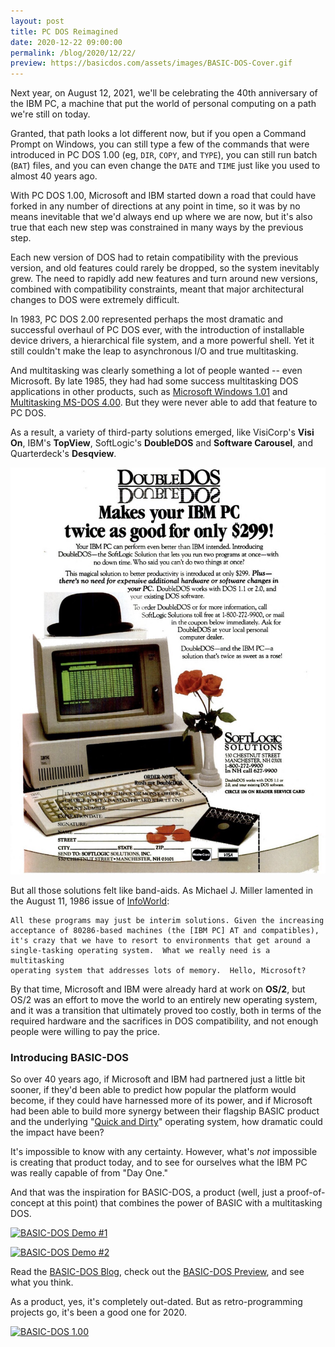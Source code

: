 ```yaml
---
layout: post
title: PC DOS Reimagined
date: 2020-12-22 09:00:00
permalink: /blog/2020/12/22/
preview: https://basicdos.com/assets/images/BASIC-DOS-Cover.gif
---
```


Next year, on August 12, 2021, we'll be celebrating the 40th anniversary of the IBM PC, a machine that
put the world of personal computing on a path we're still on today.

Granted, that path looks a lot different now, but if you open a Command Prompt on Windows, you can still
type a few of the commands that were introduced in PC DOS 1.00 (eg, `DIR`, `COPY`, and `TYPE`), you can
still run batch (`BAT`) files, and you can even change the `DATE` and `TIME` just like you used to almost
40 years ago.

With PC DOS 1.00, Microsoft and IBM started down a road that could have forked in any number of directions at
any point in time, so it was by no means inevitable that we'd always end up where we are now, but it's also
true that each new step was constrained in many ways by the previous step.

Each new version of DOS had to retain compatibility with the previous version, and old features could
rarely be dropped, so the system inevitably grew.  The need to rapidly add new features and turn around
new versions, combined with compatibility constraints, meant that major architectural changes to DOS
were extremely difficult.

In 1983, PC DOS 2.00 represented perhaps the most dramatic and successful overhaul of PC DOS ever,
with the introduction of installable device drivers, a hierarchical file system, and a more powerful shell.
Yet it still couldn't make the leap to asynchronous I/O and true multitasking.

And multitasking was clearly something a lot of people wanted -- even Microsoft.
By late 1985, they had had some success multitasking DOS applications in other products, such as
[Microsoft Windows 1.01](https://www.pcjs.org/software/pcx86/sys/windows/1.01/) and
[Multitasking MS-DOS 4.00](/software/pcx86/sys/dos/microsoft/4.0M/).  But they were never able to add
that feature to PC DOS.

As a result, a variety of third-party solutions emerged, like VisiCorp's **Visi On**, IBM's **TopView**,
SoftLogic's **DoubleDOS** and **Software Carousel**, and Quarterdeck's **Desqview**.

![DoubleDOS Advertisement, PC Magazine, February 7, 1984](/blog/images/DoubleDOS-1984.jpg)

But all those solutions felt like band-aids.  As Michael J. Miller lamented in the August 11, 1986
issue of [InfoWorld](https://books.google.com/books?id=Zi8EAAAAMBAJ&q=juggle#v=onepage&q&f=false):

    All these programs may just be interim solutions. Given the increasing
    acceptance of 80286-based machines (the [IBM PC] AT and compatibles),
    it's crazy that we have to resort to environments that get around a
    single-tasking operating system.  What we really need is a multitasking
    operating system that addresses lots of memory.  Hello, Microsoft?

By that time, Microsoft and IBM were already hard at work on **OS/2**, but OS/2 was an effort to move
the world to an entirely new operating system, and it was a transition that ultimately proved too costly, both
in terms of the required hardware and the sacrifices in DOS compatibility, and not enough people were willing to
pay the price.

### Introducing BASIC-DOS

So over 40 years ago, if Microsoft and IBM had partnered just a little bit sooner, if they'd been able to
predict how popular the platform would become, if they could have harnessed more of its power, and if
Microsoft had been able to build more synergy between their flagship BASIC product and the underlying
"[Quick and Dirty](https://en.wikipedia.org/wiki/86-DOS)" operating system, how dramatic could the impact
have been?

It's impossible to know with any certainty.  However, what's *not* impossible is creating that product
today, and to see for ourselves what the IBM PC was really capable of from "Day One."

And that was the inspiration for BASIC-DOS, a product (well, just a proof-of-concept at this point) that
combines the power of BASIC with a multitasking DOS.

[![BASIC-DOS Demo #1](https://basicdos.com/assets/images/BASIC-DOS1.png)](https://basicdos.com/preview/)

[![BASIC-DOS Demo #2](https://basicdos.com/assets/images/BASIC-DOS2.png)](https://basicdos.com/preview/part4/)

Read the [BASIC-DOS Blog](https://basicdos.com/blog/), check out the [BASIC-DOS Preview](https://basicdos.com/preview/),
and see what you think.

As a product, yes, it's completely out-dated.  But as retro-programming projects go, it's been a good one for 2020.

[![BASIC-DOS 1.00](https://basicdos.com/assets/images/BASIC-DOS-Cover.gif)](https://basicdos.com)
